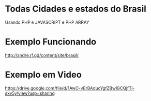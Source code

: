 # Todas Cidades e estados do Brasil
 Usando PHP e JAVASCRIPT e PHP ARRAY
 
 # Exemplo Funcionando
 http://andre.rf.gd/content/site/brasil/
 
 # Exemplo em Video 
 https://drive.google.com/file/d/1AwO-vErBAducYgfZBwlGCQjfTj-sxv5y/view?usp=sharing
 
 
